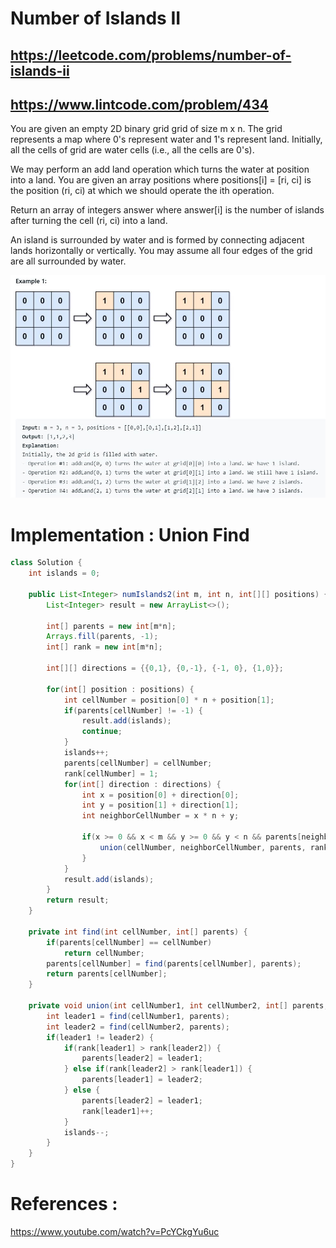 # Number of Islands II
## https://leetcode.com/problems/number-of-islands-ii
## https://www.lintcode.com/problem/434

You are given an empty 2D binary grid grid of size m x n. The grid represents a map where 0's represent water and 1's represent land. Initially, all the cells of grid are water cells (i.e., all the cells are 0's).

We may perform an add land operation which turns the water at position into a land. You are given an array positions where positions[i] = [ri, ci] is the position (ri, ci) at which we should operate the ith operation.

Return an array of integers answer where answer[i] is the number of islands after turning the cell (ri, ci) into a land.

An island is surrounded by water and is formed by connecting adjacent lands horizontally or vertically. You may assume all four edges of the grid are all surrounded by water.

![Number of islands II](example.JPG?raw=true)


# Implementation : Union Find
```java
class Solution {
    int islands = 0;
    
    public List<Integer> numIslands2(int m, int n, int[][] positions) {
        List<Integer> result = new ArrayList<>();
        
        int[] parents = new int[m*n];
        Arrays.fill(parents, -1);
        int[] rank = new int[m*n];
        
        int[][] directions = {{0,1}, {0,-1}, {-1, 0}, {1,0}};
        
        for(int[] position : positions) {
            int cellNumber = position[0] * n + position[1];
            if(parents[cellNumber] != -1) {
                result.add(islands);
                continue;
            }
            islands++;
            parents[cellNumber] = cellNumber;
            rank[cellNumber] = 1;
            for(int[] direction : directions) {
                int x = position[0] + direction[0];
                int y = position[1] + direction[1];
                int neighborCellNumber = x * n + y;
                
                if(x >= 0 && x < m && y >= 0 && y < n && parents[neighborCellNumber] != -1) {
                    union(cellNumber, neighborCellNumber, parents, rank);
                }
            }
            result.add(islands);
        }
        return result;
    }
    
    private int find(int cellNumber, int[] parents) {
        if(parents[cellNumber] == cellNumber)
            return cellNumber;
        parents[cellNumber] = find(parents[cellNumber], parents);
        return parents[cellNumber];
    }
    
    private void union(int cellNumber1, int cellNumber2, int[] parents, int[] rank) {
        int leader1 = find(cellNumber1, parents);
        int leader2 = find(cellNumber2, parents);
        if(leader1 != leader2) {
            if(rank[leader1] > rank[leader2]) {
                parents[leader2] = leader1;
            } else if(rank[leader2] > rank[leader1]) {
                parents[leader1] = leader2;
            } else {
                parents[leader2] = leader1;
                rank[leader1]++;
            } 
            islands--;
        }
    }
}
```

# References :
https://www.youtube.com/watch?v=PcYCkgYu6uc
